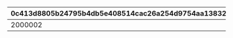 |0c413d8805b24795b4db5e408514cac26a254d9754aa138329143eb62371fef0|20b4f4f35cc67485827d9ba0a4bc84b235834ed463306282153bc7247acbb004|2f19eec5e7218202304e1393df539fe114b1144a1205cfb57d0fe9232deecfda|0b4900e9bfdc49e403a60a075f4b90dffd85ed95efd1465a12af002026ed7372|e5528e960705e3d2ac0950aa97115885120bf96c740eb7cde00eeb9dfeccbe6e|4c86af65279b4b309579dbeec5dfffd1c657023773bb22d67f4842e55462713b|df1aa7e6789d7cf739980d281055d4712c7fc59f5b69b8d7fa16c56eebd82f10|0926f150942c0ee6ee7f0aba56eadae6585dd422cc6b05f89cfef713227eea26|bc22b009127bf234a44e47629adb717e53a1cbb5a65291744c2dcfb0871d9052|d5f9ca44c52533ea3e18c293857309035b92fbcc131ff7cf17690d489b0841e0|7bbbe52d9a450168a66a4657ef5fd4e25d667228c155503c496538b1fdcbfa1f|ba6a09e44b9ff208e5d5ab70badf941e28a92c299b38f9d4ae4c97f59a23b06e|
| --- | --- | --- | --- | --- | --- | --- | --- | --- | --- | --- | --- |
|2000002|2024/08/10 21:00:00|1|bgm_MC178B|2209007|2024/08/26 14:59:59|2024/08/21 11:59:59|2024/08/16 12:00:00|bgm_MC178A|2209006|2024/08/20 11:59:59|9000004|